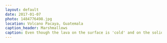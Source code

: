 ```yaml
---
layout: default
date: 2017-01-07
photo: 1484776498.jpg
location: Volcano Pacaya, Guatemala
caption_header: Marshmallows
caption: Even though the lava on the surface is 'cold' and on the solid state, the underground near the volcano is still extremelly hot. After maybe a minute in a simple pit about 40cm deep, those marshmallows were cooked!
---
```

